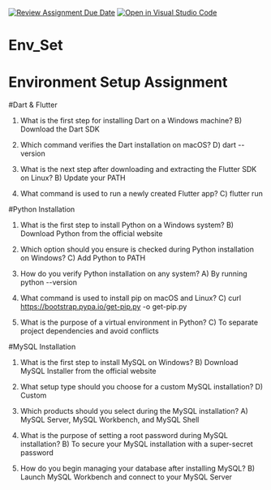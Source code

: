 [![Review Assignment Due Date](https://classroom.github.com/assets/deadline-readme-button-22041afd0340ce965d47ae6ef1cefeee28c7c493a6346c4f15d667ab976d596c.svg)](https://classroom.github.com/a/vnsr1XuU)
[![Open in Visual Studio Code](https://classroom.github.com/assets/open-in-vscode-2e0aaae1b6195c2367325f4f02e2d04e9abb55f0b24a779b69b11b9e10269abc.svg)](https://classroom.github.com/online_ide?assignment_repo_id=15693678&assignment_repo_type=AssignmentRepo)
# Env_Set

# Environment Setup Assignment

#Dart & Flutter

1. What is the first step for installing Dart on a Windows machine?
B) Download the Dart SDK

2. Which command verifies the Dart installation on macOS?
D) dart --version

3. What is the next step after downloading and extracting the Flutter SDK on Linux?
B) Update your PATH

4. What command is used to run a newly created Flutter app?
C) flutter run


#Python Installation

1. What is the first step to install Python on a Windows system?
B) Download Python from the official website

2. Which option should you ensure is checked during Python installation on Windows?
C) Add Python to PATH

3. How do you verify Python installation on any system?
A) By running python --version

4. What command is used to install pip on macOS and Linux?
C) curl https://bootstrap.pypa.io/get-pip.py -o get-pip.py

5. What is the purpose of a virtual environment in Python?
C) To separate project dependencies and avoid conflicts

#MySQL Installation

1. What is the first step to install MySQL on Windows?
B) Download MySQL Installer from the official website

2. What setup type should you choose for a custom MySQL installation?
D) Custom

3. Which products should you select during the MySQL installation?
A) MySQL Server, MySQL Workbench, and MySQL Shell

4. What is the purpose of setting a root password during MySQL installation?
B) To secure your MySQL installation with a super-secret password

5. How do you begin managing your database after installing MySQL?
B) Launch MySQL Workbench and connect to your MySQL Server

